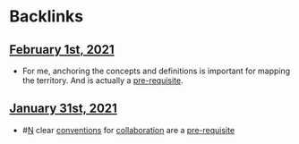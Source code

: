 
# Backlinks
## [February 1st, 2021](<February 1st, 2021.md>)
- For me, anchoring the concepts and definitions is important for mapping the territory. And is actually a [pre-requisite](<pre-requisite.md>).

## [January 31st, 2021](<January 31st, 2021.md>)
- #[N](<N.md>) clear [conventions](<conventions.md>) for [collaboration](<collaboration.md>) are a [pre-requisite](<pre-requisite.md>)


